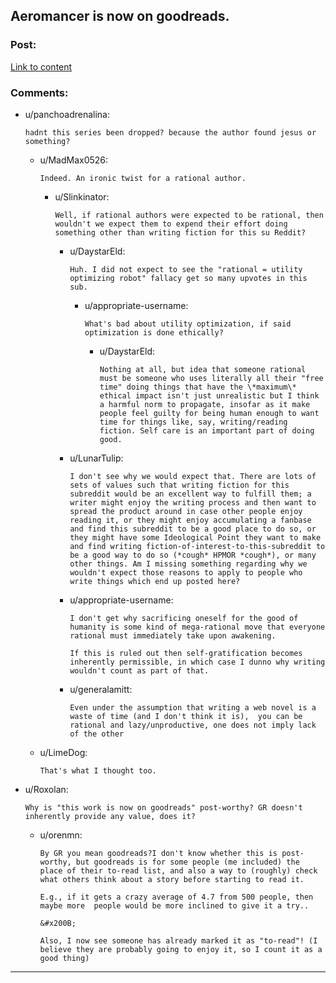 ## Aeromancer is now on goodreads.

### Post:

[Link to content](https://www.goodreads.com/book/show/46289514-aeromancer)

### Comments:

- u/panchoadrenalina:
  ```
  hadnt this series been dropped? because the author found jesus or something?
  ```

  - u/MadMax0526:
    ```
    Indeed. An ironic twist for a rational author.
    ```

    - u/Slinkinator:
      ```
      Well, if rational authors were expected to be rational, then wouldn't we expect them to expend their effort doing something other than writing fiction for this su Reddit?
      ```

      - u/DaystarEld:
        ```
        Huh. I did not expect to see the "rational = utility optimizing robot" fallacy get so many upvotes in this sub.
        ```

        - u/appropriate-username:
          ```
          What's bad about utility optimization, if said optimization is done ethically?
          ```

          - u/DaystarEld:
            ```
            Nothing at all, but idea that someone rational must be someone who uses literally all their "free time" doing things that have the \*maximum\* ethical impact isn't just unrealistic but I think a harmful norm to propagate, insofar as it make people feel guilty for being human enough to want time for things like, say, writing/reading fiction. Self care is an important part of doing good.
            ```

      - u/LunarTulip:
        ```
        I don't see why we would expect that. There are lots of sets of values such that writing fiction for this subreddit would be an excellent way to fulfill them; a writer might enjoy the writing process and then want to spread the product around in case other people enjoy reading it, or they might enjoy accumulating a fanbase and find this subreddit to be a good place to do so, or they might have some Ideological Point they want to make and find writing fiction-of-interest-to-this-subreddit to be a good way to do so (*cough* HPMOR *cough*), or many other things. Am I missing something regarding why we wouldn't expect those reasons to apply to people who write things which end up posted here?
        ```

      - u/appropriate-username:
        ```
        I don't get why sacrificing oneself for the good of humanity is some kind of mega-rational move that everyone rational must immediately take upon awakening.

        If this is ruled out then self-gratification becomes inherently permissible, in which case I dunno why writing wouldn't count as part of that.
        ```

      - u/generalamitt:
        ```
        Even under the assumption that writing a web novel is a waste of time (and I don't think it is),  you can be rational and lazy/unproductive, one does not imply lack of the other
        ```

  - u/LimeDog:
    ```
    That's what I thought too.
    ```

- u/Roxolan:
  ```
  Why is "this work is now on goodreads" post-worthy? GR doesn't inherently provide any value, does it?
  ```

  - u/orenmn:
    ```
    By GR you mean goodreads?I don't know whether this is post-worthy, but goodreads is for some people (me included) the place of their to-read list, and also a way to (roughly) check what others think about a story before starting to read it.

    E.g., if it gets a crazy average of 4.7 from 500 people, then maybe more  people would be more inclined to give it a try..

    &#x200B;

    Also, I now see someone has already marked it as "to-read"! (I believe they are probably going to enjoy it, so I count it as a good thing)
    ```

---

